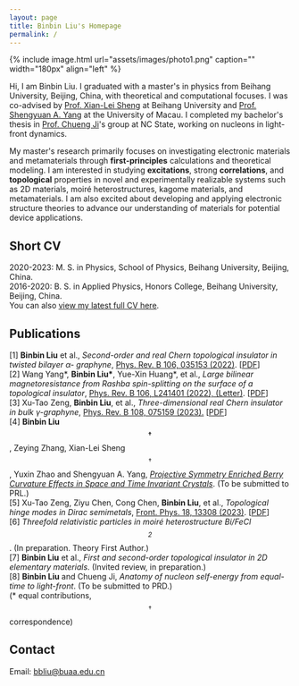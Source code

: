 ```yaml
---
layout: page
title: Binbin Liu's Homepage
permalink: /
---
```

{% include image.html url="assets/images/photo1.png" caption="" width="180px"  align="left" %}
<!--<h1 class="center">Binbin LIU</h1> -->

Hi, I am Binbin Liu. I graduated with a master's in physics from Beihang University, Beijing, China, with theoretical and computational focuses. I was co-advised by [Prof. Xian-Lei Sheng](https://scholar.google.com/citations?user=MDetOEgAAAAJ) at Beihang University and [Prof. Shengyuan A. Yang](https://scholar.google.com/citations?user=Q-eIAcIAAAAJ) at the University of Macau. I completed my bachelor's thesis in [Prof. Chueng Ji](https://inspirehep.net/authors/1004349)'s group at NC State, working on nucleons in light-front dynamics.

My master's research primarily focuses on investigating electronic materials and metamaterials through **first-principles** calculations and theoretical modeling. I am interested in studying **excitations**, strong **correlations**, and **topological** properties in novel and experimentally realizable systems such as 2D materials, moiré heterostructures, kagome materials, and metamaterials. <!--These areas have significant potential for applications in electronic devices. -->I am also excited about developing and applying electronic structure theories to advance our understanding of materials for potential device applications.

<!--development and use of computational methods combining electronic structure and many-body approaches for explaining and predicting properties of materials with strong electronic correlations, and a strong research agenda in the field of quantum materials.-->
 
## Short CV
2020-2023: M. S. in Physics, School of Physics, Beihang University, Beijing, China. <br />
2016-2020: B. S. in Applied Physics, Honors College, Beihang University, Beijing, China. <br />
You can also [view my latest full CV here](assets/CV_Binbin_Liu.pdf).


## Publications
[1] **Binbin Liu** et al., _Second-order and real Chern topological insulator in twisted bilayer α-
graphyne_, [Phys. Rev. B 106, 035153 (2022)](https://journals.aps.org/prb/abstract/10.1103/PhysRevB.106.035153). [[PDF](https://arxiv.org/pdf/2208.00115.pdf)]<br />
[2] Wang Yang\*, **Binbin Liu\***, Yue-Xin Huang\*, et al., _Large bilinear magnetoresistance from Rashba spin-splitting on the surface of a topological insulator_, [Phys. Rev. B 106, L241401 (2022), (Letter)](https://journals.aps.org/prb/abstract/10.1103/PhysRevB.106.L241401). [[PDF](https://arxiv.org/pdf/2209.07666.pdf)] <br />
[3] Xu-Tao Zeng, **Binbin Liu**, et al., _Three-dimensional real Chern insulator in bulk γ-graphyne_, [Phys. Rev. B 108, 075159 (2023).](https://journals.aps.org/prb/abstract/10.1103/PhysRevB.108.075159) [[PDF](https://arxiv.org/pdf/2302.13090.pdf)]<br />
[4] **Binbin Liu$$^†$$**, Zeying Zhang, Xian-Lei Sheng$$^†$$, Yuxin Zhao and Shengyuan A. Yang, [_Projective Symmetry Enriched Berry Curvature Effects in Space and Time Invariant Crystals_](/ResearchHighlights/#noncenter). (To be submitted to PRL.)  <br />
[5] Xu-Tao Zeng, Ziyu Chen, Cong Chen, **Binbin Liu**, et al., _Topological hinge modes in Dirac semimetals_, [Front. Phys. 18, 13308 (2023)](https://link.springer.com/article/10.1007/s11467-022-1221-y). [[PDF](https://arxiv.org/pdf/2203.05168.pdf)]<br />
[6] _Threefold relativistic particles in moiré heterostructure Bi/FeCl$$_{2}$$_. (In preparation. Theory First Author.)<br />
[7] **Binbin Liu** et al., _First and second-order topological insulator in 2D elementary materials_.
(Invited review, in preparation.) <br />
[8] **Binbin Liu** and Chueng Ji, _Anatomy of nucleon self-energy from equal-time to light-front_.
(To be submitted to PRD.) <br />
(* equal contributions, $$^†$$correspondence) <br />


## Contact
Email: [bbliu@buaa.edu.cn]


<!-- 
Binbin LIU, Beihang University <br />
[Yavin] <br />-->
[Yavin]: https://en.wikipedia.org/wiki/Yavin

[bbliu@buaa.edu.cn]: mailto:bbliu@buaa.edu.cn
